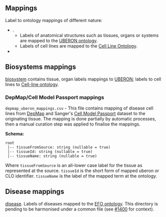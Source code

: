 ## Mappings

Label to ontology mappings of different nature:
  - .
    - Labels of anatomical structures such as tissues, organs or systems are mapped to the [UBERON ontology](https://uberon.github.io).
    - Labels of cell lines are mapped to the [Cell Line Ontology](http://www.clo-ontology.org).
  - 


## Biosystems mappings

[biosystem](../mappings/biosystem) contains tissue, organ labels mappings to [UBERON](https://www.ebi.ac.uk/ols4/ontologies/uberon); labels to cell lines to [Cell-line ontology](https://www.ebi.ac.uk/ols4/ontologies/clo). 

### DepMap/Cell Model Passport mappings

`depmap_uberon_mappings.csv` - This file contains mapping of disease cell lines from [DepMap](https://depmap.org/portal/) and Sanger's [Cell Model Passport](https://cellmodelpassports.sanger.ac.uk/) dataset to the originating tissue. The mapping is done partially by automatic processes, then a manual curation step was applied to finalise the mappings.

**Schema:**

```
root
 |-- tissueFromSource: string (nullable = true)
 |-- tissueId: string (nullable = true)
 |-- tissueName: string (nullable = true)
```

Where `tissueFromSource` is an all-lower case label for the tissue as represented at the source. `tissueId` is the short form of mapped uberon or CLO identifier. `tissueName` is the label of the mapped term at the ontology.


## Disease mappings

[disease](../mappings/disease). Labels of diseases mapped to the [EFO ontology](https://www.ebi.ac.uk/efo/). This directory is pending to be harmonised under a common file (see [#1400](https://github.com/opentargets/platform/issues/1400) for context).